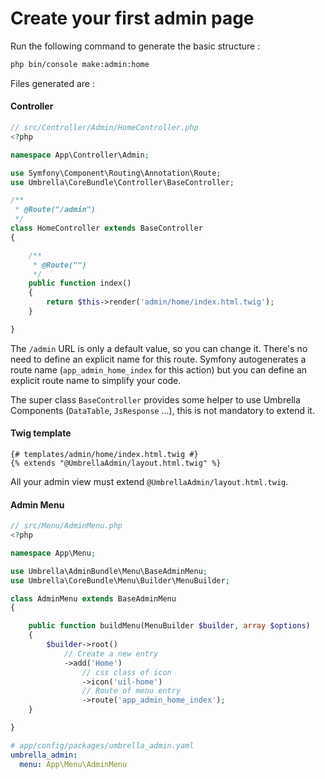 # Create your first admin page

Run the following command to generate the basic structure :
```bash
php bin/console make:admin:home
```
Files generated are :

#### Controller
```php
// src/Controller/Admin/HomeController.php
<?php

namespace App\Controller\Admin;

use Symfony\Component\Routing\Annotation\Route;
use Umbrella\CoreBundle\Controller\BaseController;

/**
 * @Route("/admin")
 */
class HomeController extends BaseController
{

    /**
     * @Route("")
     */
    public function index()
    {
        return $this->render('admin/home/index.html.twig');
    }

}
```
The `/admin` URL is only a default value, so you can change it.
There's no need to define an explicit name for this route. Symfony autogenerates a route name (`app_admin_home_index` for this action) but you can define an explicit route name to simplify your code.

The super class `BaseController` provides some helper to use Umbrella Components (`DataTable`, `JsResponse` ...), this is not mandatory to extend it.


#### Twig template
```twig
{# templates/admin/home/index.html.twig #}
{% extends "@UmbrellaAdmin/layout.html.twig" %}
```
All your admin view must extend `@UmbrellaAdmin/layout.html.twig`.

#### Admin Menu
```php
// src/Menu/AdminMenu.php
<?php

namespace App\Menu;

use Umbrella\AdminBundle\Menu\BaseAdminMenu;
use Umbrella\CoreBundle\Menu\Builder\MenuBuilder;

class AdminMenu extends BaseAdminMenu
{

    public function buildMenu(MenuBuilder $builder, array $options)
    {
        $builder->root()
            // Create a new entry
            ->add('Home')
                // css class of icon
                ->icon('uil-home')
                // Route of menu entry
                ->route('app_admin_home_index');
    }

}
```

```yaml
# app/config/packages/umbrella_admin.yaml
umbrella_admin:
  menu: App\Menu\AdminMenu
```
